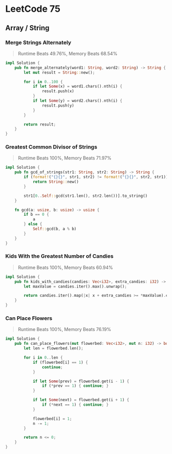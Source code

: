 # LeetCode 75

## Array / String

### Merge Strings Alternately

> Runtime Beats 49.76%, Memory Beats 68.54%

```rust
impl Solution {
    pub fn merge_alternately(word1: String, word2: String) -> String {
        let mut result = String::new();

        for i in 0..100 {
            if let Some(x) = word1.chars().nth(i) {
                result.push(x)
            }
            if let Some(y) = word2.chars().nth(i) {
                result.push(y)
            }
        }

        return result;
    }
}
```

### Greatest Common Divisor of Strings

> Runtime Beats 100%, Memory Beats 71.97%

```rust
impl Solution {
    pub fn gcd_of_strings(str1: String, str2: String) -> String {
        if (format!("{}{}", str1, str2) != format!("{}{}", str2, str1)) {
            return String::new()
        }

        str1[0..Self::gcd(str1.len(), str2.len())].to_string()
    }

    fn gcd(a: usize, b: usize) -> usize {
        if b == 0 {
            a
        } else {
            Self::gcd(b, a % b)
        }
    }
}
```

### Kids With the Greatest Number of Candies

> Runtime Beats 100%, Memory Beats 60.94%

```rust
impl Solution {
    pub fn kids_with_candies(candies: Vec<i32>, extra_candies: i32) -> Vec<bool> {
        let maxValue = candies.iter().max().unwrap();

        return candies.iter().map(|x| x + extra_candies >= *maxValue).collect();
    }
}
```

### Can Place Flowers

> Runtime Beats 100%, Memory Beats 76.19%

```rust
impl Solution {
    pub fn can_place_flowers(mut flowerbed: Vec<i32>, mut n: i32) -> bool {
        let len = flowerbed.len();

        for i in 0..len {
            if (flowerbed[i] == 1) {
                continue;
            }

            if let Some(prev) = flowerbed.get(i - 1) {
                if (*prev == 1) { continue; }
            }

            if let Some(next) = flowerbed.get(i + 1) {
                if (*next == 1) { continue; }
            }

            flowerbed[i] = 1;
            n -= 1;
        }

        return n <= 0;
    }
}
```
